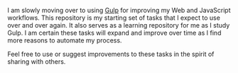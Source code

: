 I am slowly moving over to using [Gulp](http://gulpjs.com) for improving my Web and JavaScript workflows. This repository is my starting set of tasks that I expect to use over and over again. It also serves as a learning repository for me as I study Gulp. I am certain these tasks will expand and improve over time as I find more reasons to automate my process.

Feel free to use or suggest improvements to these tasks in the spirit of sharing with others.